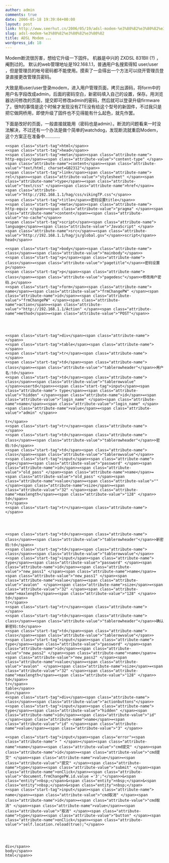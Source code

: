 ```yaml
---
author: admin
comments: true
date: 2006-05-18 19:39:04+00:00
layout: post
link: http://www.seerhut.cn/2006/05/19/adsl-modem-%e3%80%82%e3%80%82%e3%80%82/
slug: adsl-modem-%e3%80%82%e3%80%82%e3%80%82
title: ADSL Modem 。。。
wordpress_id: 18
---
```


Modem断流很厉害，想给它升级一下固件。
机器是中兴的 ZXDSL 831BII (?) ，阉割过的。 默认的web管理地址是192.168.1.1，普通用户名搜索得知 user/user ，但是管理员的帐号密码都不能使用。摸索了一会得出一个方法可以绕开管理员登录直接更改管理员密码。

<!-- more -->大致是用user/user登录modem，进入用户管理页面，拷贝出源码，将form中的用户名字段改成admin，后面的密码空白，新密码填入自己的设置，保存。用浏览器访问修改的页面，提交即可修改admin的密码，然后就可以登录升级firmware了。很ft的事情是这个时候才发现没有ZTE没有给这个型号的新固件，不过我只是把它做网桥用，即使升级了固件也不见得能有什么起色，就先作罢。

下面是改好的页面，一般直接就能用（密码也是admin）。断流的问题看来一时没法解决，不过还有一个办法是做个简单的watchdog，发现断流就重启Modem，这个方案正在准备中…………

    
    <<span class="start-tag">html</span>>
    <<span class="start-tag">head</span>>
    <<span class="start-tag">meta</span><span class="attribute-name"> http-equiv</span>=<span class="attribute-value">"content-type" </span><span class="attribute-name">content</span>=<span class="attribute-value">"text/html; charset=GB2312"</span>>
    <<span class="start-tag">link</span><span class="attribute-name"> rel</span>=<span class="attribute-value">"stylesheet" </span><span class="attribute-name">type</span>=<span class="attribute-value">"text/css" </span><span class="attribute-name">href</span>=<span class="attribute-value">"http://192.168.1.1/hag/css/vikingTP.css"</span>>
    <<span class="start-tag">title</span>>密码设置title</span>>
    <<span class="start-tag">meta</span><span class="attribute-name"> http-equiv </span>=<span class="attribute-value">"pragma" </span><span class="attribute-name">content</span>=<span class="attribute-value">"no-cache"</span>>
    <<span class="start-tag">script</span><span class="attribute-name"> language</span>=<span class="attribute-value">"JavaScript" </span><span class="attribute-name">src</span>=<span class="attribute-value">"http://192.168.1.1/hag/js/global.gsv"</span>>script</span>>
    head</span>>
    
    <<span class="start-tag">body</span><span class="attribute-name"> class</span>=<span class="attribute-value">"mainbody"</span>>
    <<span class="start-tag">p</span><span class="attribute-name"> class</span>=<span class="attribute-value">"pagetitle"</span>>密码设置p</span>>
    <<span class="start-tag">p</span><span class="attribute-name"> class</span>=<span class="attribute-value">"pagedesc"</span>>修改用户密码.p</span>>
    <<span class="start-tag">form</span><span class="attribute-name"> name</span>=<span class="attribute-value">"frmChangePW" </span><span class="attribute-name">id</span>=<span class="attribute-value">"frmChangePW" </span><span class="attribute-name">action</span>=<span class="attribute-value">"http://192.168.1.1/Action" </span><span class="attribute-name">method</span>=<span class="attribute-value">"POST"</span>>



    
    <<span class="start-tag">div</span><span class="attribute-name"> </span>>
    <<span class="start-tag">table</span><span class="attribute-name"> </span>>
    <<span class="start-tag">tr</span><span class="attribute-name"> </span>>
    <<span class="start-tag">td</span><span class="attribute-name"> class</span>=<span class="attribute-value">"tablerowheader"</span>>用户名:td</span>>
    <<span class="start-tag">td</span><span class="attribute-name"> class</span>=<span class="attribute-value">"tablerowvalue"</span>>usertd</span>><<span class="start-tag">input</span><span class="attribute-name"> type</span>=<span class="attribute-value">"hidden" </span><span class="attribute-name">id</span>=<span class="attribute-value">"login_name" </span><span class="attribute-name">name</span>=<span class="attribute-value">"login_name" </span><span class="attribute-name">value</span>=<span class="attribute-value">"admin" </span>>
    
    tr</span>>
    <<span class="start-tag">tr</span><span class="attribute-name"> </span>>
    <<span class="start-tag">td</span><span class="attribute-name"> class</span>=<span class="attribute-value">"tablerowheader"</span>>密码:td</span>>
    <<span class="start-tag">td</span><span class="attribute-name"> class</span>=<span class="attribute-value">"tablerowvalue"</span>><<span class="start-tag">input</span><span class="attribute-name"> type</span>=<span class="attribute-value">"password" </span><span class="attribute-name">id</span>=<span class="attribute-value">"old_pass" </span><span class="attribute-name">name</span>=<span class="attribute-value">"old_pass" </span><span class="attribute-name">value</span>=<span class="attribute-value">""  </span><span class="attribute-name">size</span>=<span class="attribute-value">"32" </span><span class="attribute-name">maxlength</span>=<span class="attribute-value">"128" </span>>
    td</span>>
    tr</span>>
    <<span class="start-tag">tr</span><span class="attribute-name"> </span>>



    
    <<span class="start-tag">td</span><span class="attribute-name"> class</span>=<span class="attribute-value">"tablerowheader"</span>>新密码:td</span>>
    <<span class="start-tag">td</span><span class="attribute-name"> class</span>=<span class="attribute-value">"tablerowvalue"</span>><<span class="start-tag">input</span><span class="attribute-name"> type</span>=<span class="attribute-value">"password" </span><span class="attribute-name">id</span>=<span class="attribute-value">"new_pass1" </span><span class="attribute-name">name</span>=<span class="attribute-value">"new_pass1" </span><span class="attribute-name">value</span>=<span class="attribute-value">"avalon"  </span><span class="attribute-name">size</span>=<span class="attribute-value">"32" </span><span class="attribute-name">maxlength</span>=<span class="attribute-value">"128" </span>>
    td</span>>
    tr</span>>
    <<span class="start-tag">tr</span><span class="attribute-name"> </span>>
    <<span class="start-tag">td</span><span class="attribute-name"> class</span>=<span class="attribute-value">"tablerowheader"</span>>确认新密码:td</span>>
    <<span class="start-tag">td</span><span class="attribute-name"> class</span>=<span class="attribute-value">"tablerowvalue"</span>><<span class="start-tag">input</span><span class="attribute-name"> type</span>=<span class="attribute-value">"password" </span><span class="attribute-name">id</span>=<span class="attribute-value">"new_pass2" </span><span class="attribute-name">name</span>=<span class="attribute-value">"new_pass2" </span><span class="attribute-name">value</span>=<span class="attribute-value">"avalon"  </span><span class="attribute-name">size</span>=<span class="attribute-value">"32" </span><span class="attribute-name">maxlength</span>=<span class="attribute-value">"128" </span>>
    td</span>>
    tr</span>>
    table</span>>
    div</span>>
    <<span class="start-tag">div</span><span class="attribute-name"> class</span>=<span class="attribute-value">"actionbuttons"</span>><<span class="start-tag">input</span><span class="attribute-name"> type</span>=<span class="attribute-value">"hidden" </span><span class="attribute-name">id</span>=<span class="attribute-value">"id" </span><span class="attribute-name">name</span>=<span class="attribute-value">"id" </span><span class="attribute-name">value</span>=<span class="attribute-value">"3" </span>>
    
    <<span class="start-tag">input</span><span class="error"><span class="attribute-name"> " </span></span><span class="attribute-name">name</span>=<span class="attribute-value">"cmd提交" </span><span class="attribute-name">id</span>=<span class="attribute-value">"cmd提交" </span><span class="attribute-name">value</span>=<span class="attribute-value">"提交" </span><span class="attribute-name">type</span>=<span class="attribute-value">"submit" </span><span class="attribute-name">onClick</span>=<span class="attribute-value">"document.frmChangePW.id.value ='3';"</span>>&<span class="entity">nbsp;</span>&<span class="entity">nbsp;</span>&<span class="entity">nbsp;</span>&<span class="entity">nbsp;</span>
    <<span class="start-tag">input</span><span class="attribute-name">  name</span>=<span class="attribute-value">"cmd取消" </span><span class="attribute-name">id</span>=<span class="attribute-value">"cmd取消" </span><span class="attribute-name">value</span>=<span class="attribute-value">"取消" </span><span class="attribute-name">type</span>=<span class="attribute-value">"button" </span><span class="attribute-name">onClick</span>=<span class="attribute-value">"self.location.reload(true);"</span>>



    
    div</span>>
    body</span>>
    html</span>>



